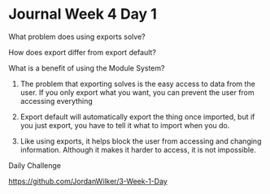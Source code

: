 # Journal Week 4 Day 1

What problem does using exports solve?

How does export differ from export default?

What is a benefit of using the Module System?

1) The problem that exporting solves is the easy access to data from the user. If you only export what you want, you can prevent the user from accessing everything

2) Export default will automatically export the thing once imported, but if you just export, you have to tell it what to import when you do.

3) Like using exports, it helps block the user from accessing and changing information. Although it makes it harder to access, it is not impossible.

Daily Challenge

https://github.com/JordanWilker/3-Week-1-Day
